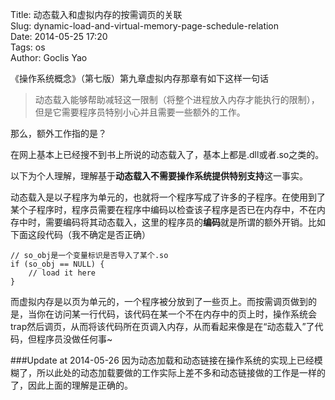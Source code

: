 Title: 动态载入和虚拟内存的按需调页的关联  
Slug: dynamic-load-and-virtual-memory-page-schedule-relation  
Date: 2014-05-25 17:20  
Tags: os  
Author: Goclis Yao    


《操作系统概念》（第七版）第九章虚拟内存那章有如下这样一句话
> 动态载入能够帮助减轻这一限制（将整个进程放入内存才能执行的限制），但是它需要程序员特别小心并且需要一些额外的工作。

那么，额外工作指的是？

在网上基本上已经搜不到书上所说的动态载入了，基本上都是.dll或者.so之类的。

以下为个人理解，理解基于**动态载入不需要操作系统提供特别支持**这一事实。

动态载入是以子程序为单元的，也就将一个程序写成了许多的子程序。在使用到了某个子程序时，程序员需要在程序中编码以检查该子程序是否已在内存中，不在内存中时，需要编码将其动态载入，这里的程序员的**编码**就是所谓的额外开销。比如下面这段代码（我不确定是否正确）

```
// so_obj是一个变量标识是否导入了某个.so
if (so_obj == NULL) {
    // load it here
}
```

而虚拟内存是以页为单元的，一个程序被分放到了一些页上。而按需调页做到的是，当你在访问某一行代码，该代码在某一个不在内存中的页上时，操作系统会trap然后调页，从而将该代码所在页调入内存，从而看起来像是在“动态载入”了代码，但程序员没做任何事~

###Update at 2014-05-26
因为动态加载和动态链接在操作系统的实现上已经模糊了，所以此处的动态加载要做的工作实际上差不多和动态链接做的工作是一样的了，因此上面的理解是正确的。